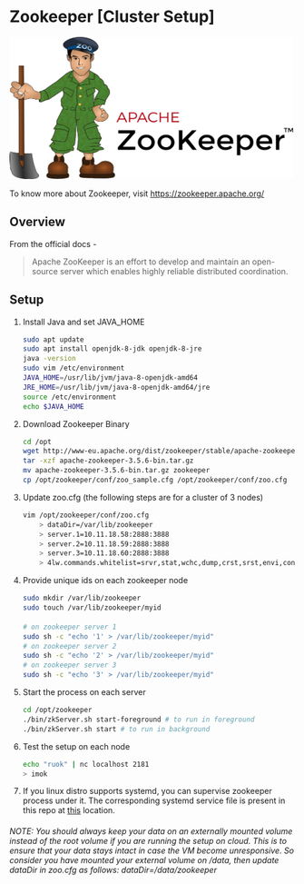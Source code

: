 # Zookeeper [Cluster Setup]
<img src="https://github.com/abhishektripathi24/platform-setup/blob/master/apache-zookeeper/images/zookeeper-logo.png" width="500" height="250"/>

To know more about Zookeeper, visit https://zookeeper.apache.org/

## Overview

From the official docs -

> Apache ZooKeeper is an effort to develop and maintain an open-source server which enables highly reliable distributed coordination.

## Setup

1. Install Java and set JAVA_HOME
    ```bash
    sudo apt update
    sudo apt install openjdk-8-jdk openjdk-8-jre
    java -version
    sudo vim /etc/environment
    JAVA_HOME=/usr/lib/jvm/java-8-openjdk-amd64
    JRE_HOME=/usr/lib/jvm/java-8-openjdk-amd64/jre
    source /etc/environment
    echo $JAVA_HOME
    ```
    
2. Download Zookeeper Binary
    ```bash
    cd /opt
    wget http://www-eu.apache.org/dist/zookeeper/stable/apache-zookeeper-3.5.6-bin.tar.gz
    tar -xzf apache-zookeeper-3.5.6-bin.tar.gz
    mv apache-zookeeper-3.5.6-bin.tar.gz zookeeper
    cp /opt/zookeeper/conf/zoo_sample.cfg /opt/zookeeper/conf/zoo.cfg    
    ```
    
3. Update zoo.cfg (the following steps are for a cluster of 3 nodes)
    ```bash
    vim /opt/zookeeper/conf/zoo.cfg
        > dataDir=/var/lib/zookeeper
        > server.1=10.11.18.58:2888:3888
        > server.2=10.11.18.59:2888:3888
        > server.3=10.11.18.60:2888:3888
        > 4lw.commands.whitelist=srvr,stat,wchc,dump,crst,srst,envi,conf,telnet,wchs,wchp,dirs,cons,mntr,isro,ruok,gtmk,stmk
    ```

4. Provide unique ids on each zookeeper node
    ```bash
    sudo mkdir /var/lib/zookeeper
    sudo touch /var/lib/zookeeper/myid
    
    # on zookeeper server 1
    sudo sh -c "echo '1' > /var/lib/zookeeper/myid"
    # on zookeeper server 2
    sudo sh -c "echo '2' > /var/lib/zookeeper/myid"
    # on zookeeper server 3
    sudo sh -c "echo '3' > /var/lib/zookeeper/myid"
    ``` 
    
5. Start the process on each server
    ```bash
    cd /opt/zookeeper
    ./bin/zkServer.sh start-foreground # to run in foreground
    ./bin/zkServer.sh start # to run in background
    ```

6. Test the setup on each node
    ```bash
    echo "ruok" | nc localhost 2181
    > imok
    ```
7. If you linux distro supports systemd, you can supervise zookeeper process under it. The corresponding systemd service file is present in this repo at [this](systemd) location.
###### NOTE: You should always keep your data on an externally mounted volume instead of the root volume if you are running the setup on cloud. This is to ensure that your data stays intact in case the VM become unresponsive. So consider you have mounted your external volume on /data, then update dataDir in zoo.cfg as follows: dataDir=/data/zookeeper 
